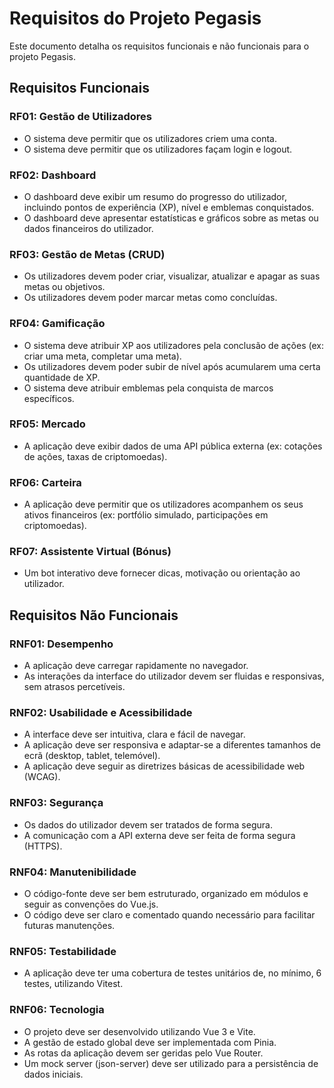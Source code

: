
# Requisitos do Projeto Pegasis

Este documento detalha os requisitos funcionais e não funcionais para o projeto Pegasis.

## Requisitos Funcionais

### RF01: Gestão de Utilizadores
- O sistema deve permitir que os utilizadores criem uma conta.
- O sistema deve permitir que os utilizadores façam login e logout.

### RF02: Dashboard
- O dashboard deve exibir um resumo do progresso do utilizador, incluindo pontos de experiência (XP), nível e emblemas conquistados.
- O dashboard deve apresentar estatísticas e gráficos sobre as metas ou dados financeiros do utilizador.

### RF03: Gestão de Metas (CRUD)
- Os utilizadores devem poder criar, visualizar, atualizar e apagar as suas metas ou objetivos.
- Os utilizadores devem poder marcar metas como concluídas.

### RF04: Gamificação
- O sistema deve atribuir XP aos utilizadores pela conclusão de ações (ex: criar uma meta, completar uma meta).
- Os utilizadores devem poder subir de nível após acumularem uma certa quantidade de XP.
- O sistema deve atribuir emblemas pela conquista de marcos específicos.

### RF05: Mercado
- A aplicação deve exibir dados de uma API pública externa (ex: cotações de ações, taxas de criptomoedas).

### RF06: Carteira
- A aplicação deve permitir que os utilizadores acompanhem os seus ativos financeiros (ex: portfólio simulado, participações em criptomoedas).

### RF07: Assistente Virtual (Bónus)
- Um bot interativo deve fornecer dicas, motivação ou orientação ao utilizador.

## Requisitos Não Funcionais

### RNF01: Desempenho
- A aplicação deve carregar rapidamente no navegador.
- As interações da interface do utilizador devem ser fluidas e responsivas, sem atrasos percetíveis.

### RNF02: Usabilidade e Acessibilidade
- A interface deve ser intuitiva, clara e fácil de navegar.
- A aplicação deve ser responsiva e adaptar-se a diferentes tamanhos de ecrã (desktop, tablet, telemóvel).
- A aplicação deve seguir as diretrizes básicas de acessibilidade web (WCAG).

### RNF03: Segurança
- Os dados do utilizador devem ser tratados de forma segura.
- A comunicação com a API externa deve ser feita de forma segura (HTTPS).

### RNF04: Manutenibilidade
- O código-fonte deve ser bem estruturado, organizado em módulos e seguir as convenções do Vue.js.
- O código deve ser claro e comentado quando necessário para facilitar futuras manutenções.

### RNF05: Testabilidade
- A aplicação deve ter uma cobertura de testes unitários de, no mínimo, 6 testes, utilizando Vitest.

### RNF06: Tecnologia
- O projeto deve ser desenvolvido utilizando Vue 3 e Vite.
- A gestão de estado global deve ser implementada com Pinia.
- As rotas da aplicação devem ser geridas pelo Vue Router.
- Um mock server (json-server) deve ser utilizado para a persistência de dados iniciais.

